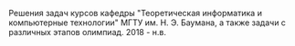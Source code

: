 Решения задач курсов кафедры "Теоретическая информатика и компьютерные технологии" МГТУ им. Н. Э. Баумана, а также задачи с различных этапов олимпиад.
2018 - н.в.
